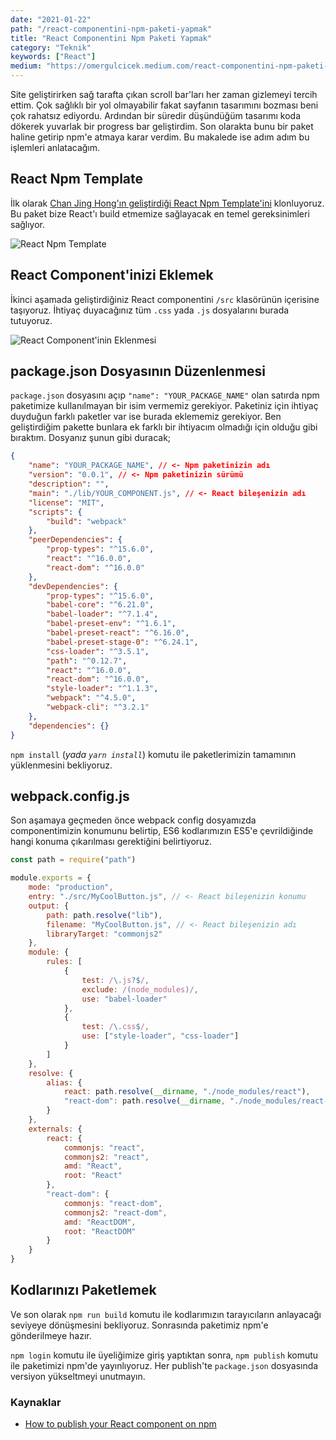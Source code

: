 ```yaml
---
date: "2021-01-22"
path: "/react-componentini-npm-paketi-yapmak"
title: "React Componentini Npm Paketi Yapmak"
category: "Teknik"
keywords: ["React"]
medium: "https://omergulcicek.medium.com/react-componentini-npm-paketi-yapmak-5ff4dbefc189"
---
```


Site geliştirirken sağ tarafta çıkan scroll bar'ları her zaman gizlemeyi tercih ettim. Çok sağlıklı bir yol olmayabilir fakat sayfanın tasarımını bozması beni çok rahatsız ediyordu. Ardından bir süredir düşündüğüm tasarımı koda dökerek yuvarlak bir progress bar geliştirdim. Son olarakta bunu bir paket haline getirip npm'e atmaya karar verdim. Bu makalede ise adım adım bu işlemleri anlatacağım.

## React Npm Template

İlk olarak <a href="https://medium.com/groftware/how-to-publish-your-react-component-on-npm-9cf48d91944d" target="_blank" rel="noreferrer noopener">Chan Jing Hong'ın geliştirdiği React Npm Template'ini</a> klonluyoruz. Bu paket bize React'ı build etmemize sağlayacak en temel gereksinimleri sağlıyor.

![React Npm Template](/img/blog/2021-01-22/react-npm-template.png)

## React Component'inizi Eklemek

İkinci aşamada geliştirdiğiniz React componentini `/src` klasörünün içerisine taşıyoruz. İhtiyaç duyacağınız tüm `.css` yada `.js` dosyalarını burada tutuyoruz.

![React Component'inin Eklenmesi](/img/blog/2021-01-22/react-componentinin-eklenmesi.png)

## package.json Dosyasının Düzenlenmesi

`package.json` dosyasını açıp `"name": "YOUR_PACKAGE_NAME"` olan satırda npm paketimize kullanılmayan bir isim vermemiz gerekiyor. Paketiniz için ihtiyaç duyduğun farklı paketler var ise burada eklememiz gerekiyor. Ben geliştirdiğim pakette bunlara ek farklı bir ihtiyacım olmadığı için olduğu gibi bıraktım. Dosyanız şunun gibi duracak;

```json
{
	"name": "YOUR_PACKAGE_NAME", // <- Npm paketinizin adı
	"version": "0.0.1", // <- Npm paketinizin sürümü
	"description": "",
	"main": "./lib/YOUR_COMPONENT.js", // <- React bileşenizin adı
	"license": "MIT",
	"scripts": {
		"build": "webpack"
	},
	"peerDependencies": {
		"prop-types": "^15.6.0",
		"react": "^16.0.0",
		"react-dom": "^16.0.0"
	},
	"devDependencies": {
		"prop-types": "^15.6.0",
		"babel-core": "^6.21.0",
		"babel-loader": "^7.1.4",
		"babel-preset-env": "^1.6.1",
		"babel-preset-react": "^6.16.0",
		"babel-preset-stage-0": "^6.24.1",
		"css-loader": "^3.5.1",
		"path": "^0.12.7",
		"react": "^16.0.0",
		"react-dom": "^16.0.0",
		"style-loader": "^1.1.3",
		"webpack": "^4.5.0",
		"webpack-cli": "^3.2.1"
	},
	"dependencies": {}
}
```

`npm install` (_yada `yarn install`_) komutu ile paketlerimizin tamamının yüklenmesini bekliyoruz.

## webpack.config.js

Son aşamaya geçmeden önce webpack config dosyamızda componentimizin konumunu belirtip, ES6 kodlarımızın ES5'e çevrildiğinde hangi konuma çıkarılması gerektiğini belirtiyoruz.

```js
const path = require("path")

module.exports = {
	mode: "production",
	entry: "./src/MyCoolButton.js", // <- React bileşenizin konumu
	output: {
		path: path.resolve("lib"),
		filename: "MyCoolButton.js", // <- React bileşenizin adı
		libraryTarget: "commonjs2"
	},
	module: {
		rules: [
			{
				test: /\.js?$/,
				exclude: /(node_modules)/,
				use: "babel-loader"
			},
			{
				test: /\.css$/,
				use: ["style-loader", "css-loader"]
			}
		]
	},
	resolve: {
		alias: {
			react: path.resolve(__dirname, "./node_modules/react"),
			"react-dom": path.resolve(__dirname, "./node_modules/react-dom")
		}
	},
	externals: {
		react: {
			commonjs: "react",
			commonjs2: "react",
			amd: "React",
			root: "React"
		},
		"react-dom": {
			commonjs: "react-dom",
			commonjs2: "react-dom",
			amd: "ReactDOM",
			root: "ReactDOM"
		}
	}
}
```

## Kodlarınızı Paketlemek

Ve son olarak `npm run build` komutu ile kodlarımızın tarayıcıların anlayacağı seviyeye dönüşmesini bekliyoruz. Sonrasında paketimiz npm'e gönderilmeye hazır.

`npm login` komutu ile üyeliğimize giriş yaptıktan sonra, `npm publish` komutu ile paketimizi npm'de yayınlıyoruz. Her publish'te `package.json` dosyasında versiyon yükseltmeyi unutmayın.

### Kaynaklar

- <a href="https://medium.com/groftware/how-to-publish-your-react-component-on-npm-9cf48d91944d" target="_blank" rel="noreferrer noopener">How to publish your React component on npm</a>
